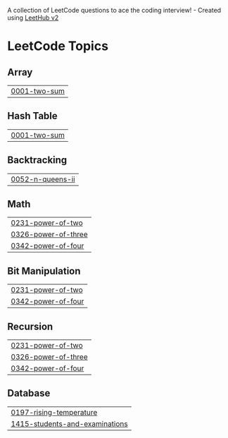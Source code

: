 A collection of LeetCode questions to ace the coding interview! - Created using [LeetHub v2](https://github.com/arunbhardwaj/LeetHub-2.0)
<!---LeetCode Topics Start-->
# LeetCode Topics
## Array
|  |
| ------- |
| [0001-two-sum](https://github.com/Muhammad-Ajfar/LeetCodes/tree/master/0001-two-sum) |
## Hash Table
|  |
| ------- |
| [0001-two-sum](https://github.com/Muhammad-Ajfar/LeetCodes/tree/master/0001-two-sum) |
## Backtracking
|  |
| ------- |
| [0052-n-queens-ii](https://github.com/Muhammad-Ajfar/LeetCodes/tree/master/0052-n-queens-ii) |
## Math
|  |
| ------- |
| [0231-power-of-two](https://github.com/Muhammad-Ajfar/LeetCodes/tree/master/0231-power-of-two) |
| [0326-power-of-three](https://github.com/Muhammad-Ajfar/LeetCodes/tree/master/0326-power-of-three) |
| [0342-power-of-four](https://github.com/Muhammad-Ajfar/LeetCodes/tree/master/0342-power-of-four) |
## Bit Manipulation
|  |
| ------- |
| [0231-power-of-two](https://github.com/Muhammad-Ajfar/LeetCodes/tree/master/0231-power-of-two) |
| [0342-power-of-four](https://github.com/Muhammad-Ajfar/LeetCodes/tree/master/0342-power-of-four) |
## Recursion
|  |
| ------- |
| [0231-power-of-two](https://github.com/Muhammad-Ajfar/LeetCodes/tree/master/0231-power-of-two) |
| [0326-power-of-three](https://github.com/Muhammad-Ajfar/LeetCodes/tree/master/0326-power-of-three) |
| [0342-power-of-four](https://github.com/Muhammad-Ajfar/LeetCodes/tree/master/0342-power-of-four) |
## Database
|  |
| ------- |
| [0197-rising-temperature](https://github.com/Muhammad-Ajfar/LeetCodes/tree/master/0197-rising-temperature) |
| [1415-students-and-examinations](https://github.com/Muhammad-Ajfar/LeetCodes/tree/master/1415-students-and-examinations) |
<!---LeetCode Topics End-->